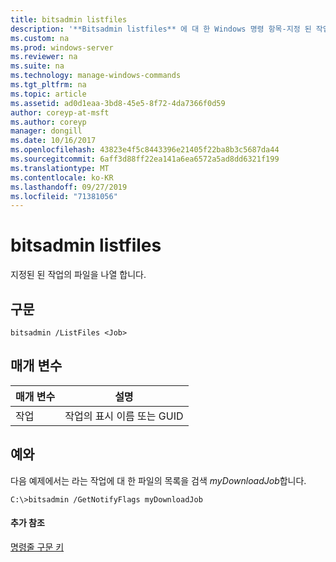 ```yaml
---
title: bitsadmin listfiles
description: '**Bitsadmin listfiles** 에 대 한 Windows 명령 항목-지정 된 작업의 파일을 나열 합니다.'
ms.custom: na
ms.prod: windows-server
ms.reviewer: na
ms.suite: na
ms.technology: manage-windows-commands
ms.tgt_pltfrm: na
ms.topic: article
ms.assetid: ad0d1eaa-3bd8-45e5-8f72-4da7366f0d59
author: coreyp-at-msft
ms.author: coreyp
manager: dongill
ms.date: 10/16/2017
ms.openlocfilehash: 43823e4f5c8443396e21405f22ba8b3c5687da44
ms.sourcegitcommit: 6aff3d88ff22ea141a6ea6572a5ad8dd6321f199
ms.translationtype: MT
ms.contentlocale: ko-KR
ms.lasthandoff: 09/27/2019
ms.locfileid: "71381056"
---
```

# <a name="bitsadmin-listfiles"></a>bitsadmin listfiles



지정된 된 작업의 파일을 나열 합니다.

## <a name="syntax"></a>구문

```
bitsadmin /ListFiles <Job>
```

## <a name="parameters"></a>매개 변수

|매개 변수|설명|
|---------|-----------|
|작업|작업의 표시 이름 또는 GUID|

## <a name="BKMK_examples"></a>예와

다음 예제에서는 라는 작업에 대 한 파일의 목록을 검색 *myDownloadJob*합니다.
```
C:\>bitsadmin /GetNotifyFlags myDownloadJob
```

#### <a name="additional-references"></a>추가 참조

[명령줄 구문 키](command-line-syntax-key.md)